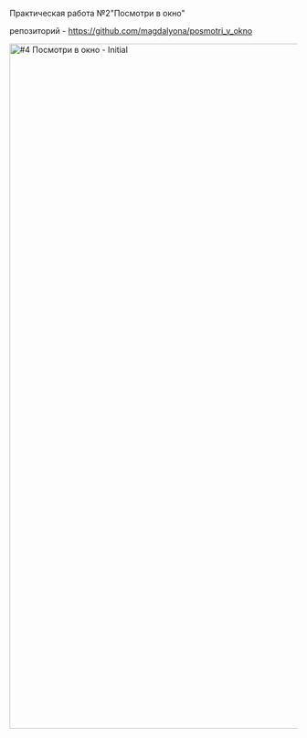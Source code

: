 Практическая работа №2"Посмотри в окно"

репозиторий - https://github.com/magdalyona/posmotri_v_okno

<img width="1200" alt="#4 Посмотри в окно - Initial" src="https://github.com/user-attachments/assets/3cecf1bc-ddec-4ee6-b6ea-4e10eab33b08">


